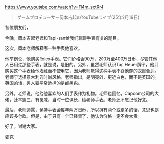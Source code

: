 https://www.youtube.com/watch?v=Fl4m_sxtRr4

> ゲームプロデューサー岡本吉起のYouTubeライブ(25年9月19日)

各位朋友们，

今晚，岡本吉起老师和Tapi-san给我们聊聊手表有关的题目。

这次，岡本老师解释哪一种手表他喜欢。

他举例说，他购买Rolex手表。它们价格会90万，200万至400万日币，尽管其他人已用过那些手表，就是说，是旧的。另外，虽然老师认识Tag Heuer牌子，他只购买这个手表给他收藏而不使用它，因为老师觉得这种手表不跟他穿的衣服合适。老师宁选择意大利的时尚风格。老师指出，是明亮的，更近白色，而不是英国的。英国的话，男人要平常选择的是都黑色。

另外，老师说，他给他喜欢的人们手表作为礼物。老师也回忆，Capcom公司的大佬，辻本憲三，有亲戚，当时一位课长，给老师手表。老师还不忘记他好意。

最后，老师透露，保持手表会每年两万日币，所以拥有两个或更多的话，意思也是应该多付款。但是，由于只有一个已经贵了，他认为价格一定不会太贵。

好了。谢谢大家。

麦克
